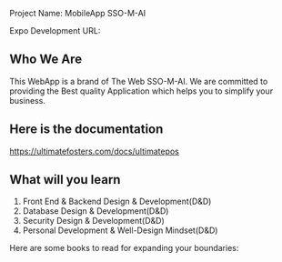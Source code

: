 
Project Name: MobileApp SSO-M-AI

Expo Development URL: 

Who We Are
-----------
This WebApp is a brand of The Web SSO-M-AI. We are committed to providing the Best quality Application which helps you to simplify your business.

Here is the documentation
--------------------------
https://ultimatefosters.com/docs/ultimatepos

What will you learn
--------------------
1. Front End & Backend Design & Development(D&D)
2. Database Design & Development(D&D)
3. Security Design & Development(D&D)
4. Personal Development & Well-Design Mindset(D&D)


Here are some books to read for expanding your boundaries:


